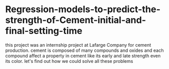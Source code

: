 # Regression-models-to-predict-the-strength-of-Cement-initial-and-final-setting-time
this project was an internship project at Lafarge Company for cement production. cement is composed of many compounds and oxides and each compound affect a property in cement like its early and late strength even its color. let's find out how we could solve all these problems
